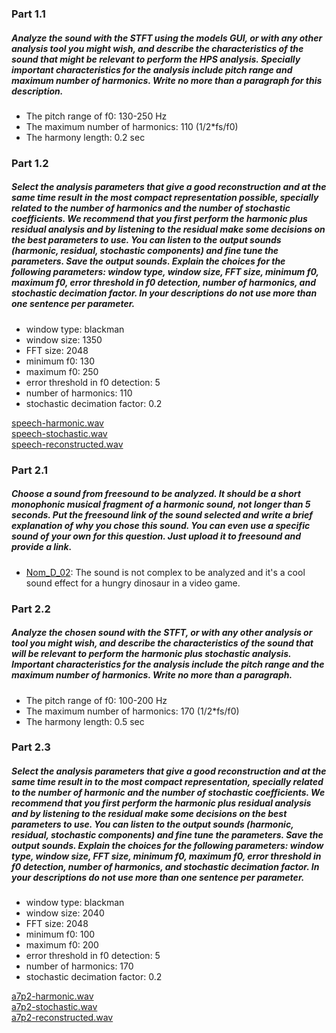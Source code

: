 ### Part 1.1
##### Analyze the sound with the STFT using the models GUI, or with any other analysis tool you might wish, and describe the characteristics of the sound that might be relevant to perform the HPS analysis. Specially important characteristics for the analysis include pitch range and maximum number of harmonics. Write no more than a paragraph for this description.

* The pitch range of f0: 130-250 Hz
* The maximum number of harmonics: 110 (1/2*fs/f0)
* The harmony length: 0.2 sec

### Part 1.2
##### Select the analysis parameters that give a good reconstruction and at the same time result in the most compact representation possible, specially related to the number of harmonics and the number of stochastic coefficients. We recommend that you first perform the harmonic plus residual analysis and by listening to the residual make some decisions on the best parameters to use. You can listen to the output sounds (harmonic, residual, stochastic components) and fine tune the parameters. Save the output sounds. Explain the choices for the following parameters: window type, window size, FFT size, minimum f0, maximum f0, error threshold in f0 detection, number of harmonics, and stochastic decimation factor. In your descriptions do not use more than one sentence per parameter.

* window type: blackman
* window size: 1350
* FFT size: 2048
* minimum f0: 130
* maximum f0: 250
* error threshold in f0 detection: 5
* number of harmonics: 110
* stochastic decimation factor: 0.2

[speech-harmonic.wav](https://github.com/akueisara/audio-signal-processing/tree/quiz/week%207/A7/speech-harmonic.wav) </br>
[speech-stochastic.wav](https://github.com/akueisara/audio-signal-processing/tree/quiz/week%207/A7/speech-stochastic.wav) </br>
[speech-reconstructed.wav](https://github.com/akueisara/audio-signal-processing/tree/quiz/week%207/A7/speech-reconstructed.wav) </br>

### Part 2.1
##### Choose a sound from freesound to be analyzed. It should be a short monophonic musical fragment of a harmonic sound, not longer than 5 seconds. Put the freesound link of the sound selected and write a brief explanation of why you chose this sound. You can even use a specific sound of your own for this question. Just upload it to freesound and provide a link.

* [Nom_D_02](https://www.freesound.org/people/PaulMorek/sounds/172139/): The sound is not complex to be analyzed and it's a cool sound effect for a hungry dinosaur in a video game. 


### Part 2.2
##### Analyze the chosen sound with the STFT, or with any other analysis or tool you might wish, and describe the characteristics of the sound that will be relevant to perform the harmonic plus stochastic analysis. Important characteristics for the analysis include the pitch range and the maximum number of harmonics. Write no more than a paragraph.

* The pitch range of f0: 100-200 Hz
* The maximum number of harmonics: 170 (1/2*fs/f0)
* The harmony length: 0.5 sec

### Part 2.3
##### Select the analysis parameters that give a good reconstruction and at the same time result in to the most compact representation, specially related to the number of harmonic and the number of stochastic coefficients. We recommend that you first perform the harmonic plus residual analysis and by listening to the residual make some decisions on the best parameters to use. You can listen to the output sounds (harmonic, residual, stochastic components) and fine tune the parameters. Save the output sounds. Explain the choices for the following parameters: window type, window size, FFT size, minimum f0, maximum f0, error threshold in f0 detection, number of harmonics, and stochastic decimation factor. In your descriptions do not use more than one sentence per parameter.

* window type: blackman
* window size: 2040
* FFT size: 2048
* minimum f0: 100
* maximum f0: 200
* error threshold in f0 detection: 5
* number of harmonics: 170
* stochastic decimation factor: 0.2

[a7p2-harmonic.wav](https://github.com/akueisara/audio-signal-processing/tree/quiz/week%207/A7/a7p2-harmonic.wav) </br>
[a7p2-stochastic.wav](https://github.com/akueisara/audio-signal-processing/tree/quiz/week%207/A7/a7p2-stochastic.wav) </br>
[a7p2-reconstructed.wav](https://github.com/akueisara/audio-signal-processing/tree/quiz/week%207/A7/a7p2-reconstructed.wav) </br>